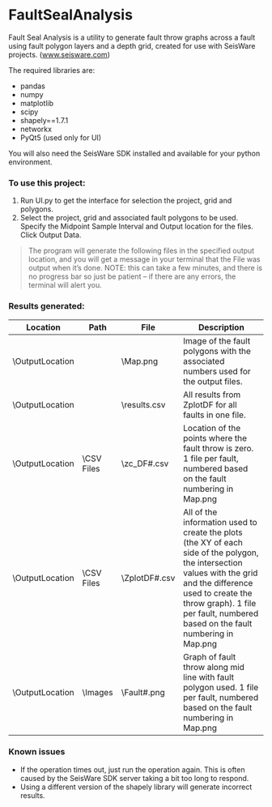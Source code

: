 # FaultSealAnalysis
Fault Seal Analysis is a utility to generate fault throw graphs across a fault using fault polygon layers and a depth grid, created for use with SeisWare projects. (www.seisware.com)

The required libraries are:
- pandas
- numpy
- matplotlib
- scipy
- shapely==1.7.1
- networkx
- PyQt5 (used only for UI)

You will also need the SeisWare SDK installed and available for your python environment. 

### To use this project:

1. Run UI.py to get the interface for selection the project, grid and polygons.
2. Select the project, grid and associated fault polygons to be used. Specify the Midpoint Sample Interval and Output location for the files. Click Output Data.

> The program will generate the following files in the specified output location, and you will get a message in your terminal that the File was output when it’s done. NOTE: this can take a few minutes, and there is no progress bar so just be patient – if there are any errors, the terminal will alert you. 

### Results generated:
|Location|Path|File|Description|
|---|---|---|---|
|\OutputLocation ||\Map.png | Image of the fault polygons with the associated numbers used for the output files.|		
|\OutputLocation ||\results.csv | All results from ZplotDF for all faults in one file.|	
|\OutputLocation |\CSV Files|\zc_DF#.csv | Location of the points where the fault throw is zero. 1 file per fault, numbered based on the fault numbering in Map.png |
|\OutputLocation |\CSV Files|\ZplotDF#.csv | All of the information used to create the plots (the XY of each side of the polygon, the intersection values with the grid and the difference used to create the throw graph). 1 file per fault, numbered based on the fault numbering in Map.png| 
|\OutputLocation |\Images|\Fault#.png | Graph of fault throw along mid line with fault polygon used. 1 file per fault, numbered based on the fault numbering in Map.png|


### Known issues
- If the operation times out, just run the operation again. This is often caused by the SeisWare SDK server taking a bit too long to respond.
- Using a different version of the shapely library will generate incorrect results.
